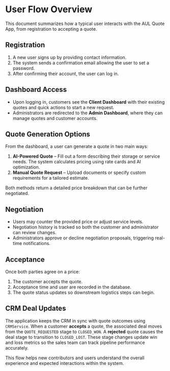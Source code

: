 # User Flow Overview

This document summarizes how a typical user interacts with the AUL Quote App, from registration to accepting a quote.

## Registration

1. A new user signs up by providing contact information.
2. The system sends a confirmation email allowing the user to set a password.
3. After confirming their account, the user can log in.

## Dashboard Access

- Upon logging in, customers see the **Client Dashboard** with their existing quotes and quick actions to start a new request.
- Administrators are redirected to the **Admin Dashboard**, where they can manage quotes and customer accounts.

## Quote Generation Options

From the dashboard, a user can generate a quote in two main ways:

1. **AI-Powered Quote** – Fill out a form describing their storage or service needs. The system calculates pricing using rate cards and AI optimization.
2. **Manual Quote Request** – Upload documents or specify custom requirements for a tailored estimate.

Both methods return a detailed price breakdown that can be further negotiated.

## Negotiation

- Users may counter the provided price or adjust service levels.
- Negotiation history is tracked so both the customer and administrator can review changes.
- Administrators approve or decline negotiation proposals, triggering real-time notifications.

## Acceptance

Once both parties agree on a price:

1. The customer accepts the quote.
2. Acceptance time and user are recorded in the database.
3. The quote status updates so downstream logistics steps can begin.

## CRM Deal Updates

The application keeps the CRM in sync with quote outcomes using
`CRMService`. When a customer **accepts** a quote, the associated deal moves
from the `QUOTE_REQUESTED` stage to `CLOSED_WON`. A **rejected** quote causes
the deal stage to transition to `CLOSED_LOST`. These stage changes update win
and loss metrics so the sales team can track pipeline performance accurately.

This flow helps new contributors and users understand the overall experience and expected interactions within the system.
